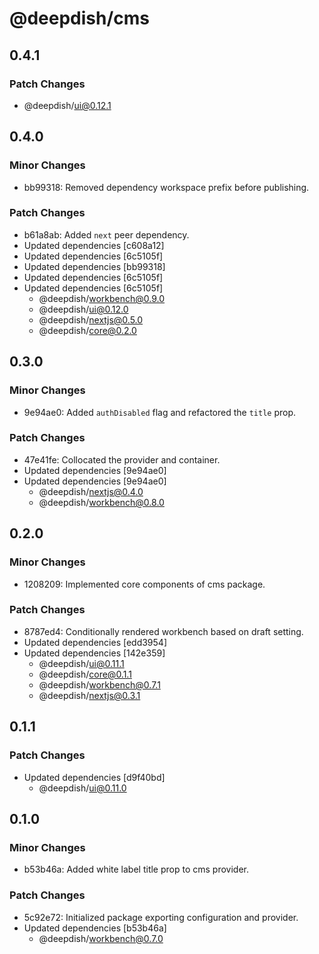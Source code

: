 # @deepdish/cms

## 0.4.1

### Patch Changes

- @deepdish/ui@0.12.1

## 0.4.0

### Minor Changes

- bb99318: Removed dependency workspace prefix before publishing.

### Patch Changes

- b61a8ab: Added `next` peer dependency.
- Updated dependencies [c608a12]
- Updated dependencies [6c5105f]
- Updated dependencies [bb99318]
- Updated dependencies [6c5105f]
- Updated dependencies [6c5105f]
  - @deepdish/workbench@0.9.0
  - @deepdish/ui@0.12.0
  - @deepdish/nextjs@0.5.0
  - @deepdish/core@0.2.0

## 0.3.0

### Minor Changes

- 9e94ae0: Added `authDisabled` flag and refactored the `title` prop.

### Patch Changes

- 47e41fe: Collocated the provider and container.
- Updated dependencies [9e94ae0]
- Updated dependencies [9e94ae0]
  - @deepdish/nextjs@0.4.0
  - @deepdish/workbench@0.8.0

## 0.2.0

### Minor Changes

- 1208209: Implemented core components of cms package.

### Patch Changes

- 8787ed4: Conditionally rendered workbench based on draft setting.
- Updated dependencies [edd3954]
- Updated dependencies [142e359]
  - @deepdish/ui@0.11.1
  - @deepdish/core@0.1.1
  - @deepdish/workbench@0.7.1
  - @deepdish/nextjs@0.3.1

## 0.1.1

### Patch Changes

- Updated dependencies [d9f40bd]
  - @deepdish/ui@0.11.0

## 0.1.0

### Minor Changes

- b53b46a: Added white label title prop to cms provider.

### Patch Changes

- 5c92e72: Initialized package exporting configuration and provider.
- Updated dependencies [b53b46a]
  - @deepdish/workbench@0.7.0
